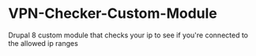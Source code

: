 # VPN-Checker-Custom-Module
Drupal 8 custom module that checks your ip to see if you're connected to the allowed ip ranges

